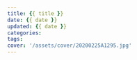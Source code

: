 ```yaml
---
title: {{ title }}
date: {{ date }}
updated: {{ date }}
categories:
tags:
cover: '/assets/cover/20200225A1295.jpg'
---
```

